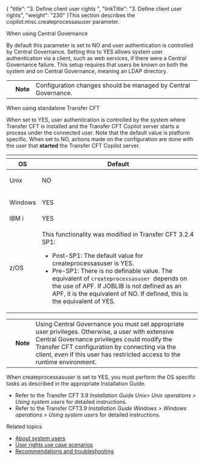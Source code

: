 {
    "title": "3. Define client user rights ",
    "linkTitle": "3. Define client user rights",
    "weight": "230"
}This section describes the <span class="code">copilot.misc.createprocessasuser</span> parameter.

When using <span class="mc-variable suite_variables.Central_GovernanceName variable">Central Governance</span>

By default this parameter is set to NO and user authentication is controlled by <span class="mc-variable Primary.CG or_UM variable">Central Governance</span>. Setting this to YES allows system user authentication via a client, such as web services, if there were a Central Governance failure. This setup requires that users be known on both the system and on <span class="mc-variable Primary.CG or_UM variable">Central Governance</span>, meaning an LDAP directory.

<table>
   <tbody>
      <tr>
         <td>         </td>
         <td><span><strong>Note</strong></span>         </td>
         <td>Configuration changes should be managed by <span class="mc-variable suite_variables.Central_GovernanceName variable">Central Governance</span>.         </td>
      </tr>
   </tbody>
</table>

When using standalone <span class="mc-variable suite_variables.TransferCFTName variable">Transfer CFT</span>

When set to YES, user authentication is controlled by the system where Transfer CFT is installed and the Transfer CFT Copilot server starts a process under the connected user. Note that the default value is platform specific. When set to NO, actions made on the configuration are done with the user that **started** the Transfer CFT Copilot server.

<table>
   <th>
      <tr>
<th>OS         </th>
<th>Default         </th>
      </tr>
   </thead>
   <tbody>
      <tr>
         <td><p>Unix</p>         </td>
         <td>NO         </td>
      </tr>
      <tr>
         <td><p>Windows</p>         </td>
         <td>YES         </td>
      </tr>
      <tr>
         <td>IBM i         </td>
         <td>YES         </td>
      </tr>
      <tr>
         <td>z/OS         </td>
         <td><p>This functionality was modified in Transfer CFT 3.2.4 SP1:</p>
<ul>
<li>Post-SP1: The default value for <span class="code">createprocessasuser </span>is YES.</li>
<li>Pre-SP1: There is no definable value. The equivalent of <code>createprocessasuser </code>depends on the use of APF. If JOBLIB is not defined as an APF, it is the equivalent of NO. If defined, this is the equivalent of YES.</li>
</ul>         </td>
      </tr>
   </tbody>
</table>

<table>
   <tbody>
      <tr>
         <td>         </td>
         <td><span><strong>Note</strong></span>         </td>
         <td>Using <span class="mc-variable suite_variables.Central_GovernanceName variable">Central Governance</span> you must set appropriate user privileges. Otherwise, a user with extensive <span class="mc-variable suite_variables.Central_GovernanceName variable">Central Governance</span> privileges could modify the Transfer CFT configuration by connecting via the client, <em>even</em> if this user has restricted access to the runtime environment.         </td>
      </tr>
   </tbody>
</table>

When createprocessasuser is set to YES, you must perform the OS specific tasks as described in the appropriate Installation Guide.

-   Refer to the <span class="mc-variable suite_variables.TransferCFTName variable">Transfer CFT</span> <span class="mc-variable axway_variables.Component_Version variable">3.9</span> *Installation Guide Unix> Unix operations > Using system users* for detailed instructions.
-   Refer to the <span class="mc-variable suite_variables.TransferCFTName variable">Transfer CFT</span><span class="mc-variable axway_variables.Component_Version variable">3.9</span> *Installation Guide Windows > Windows operations > Using system users* for detailed instructions.

Related topics

-   [About system users](../)
-   [User rights use case scenarios](../user_rights_security_scenarios)
-   [Recommendations and troubleshooting](../user_rights_tips)
